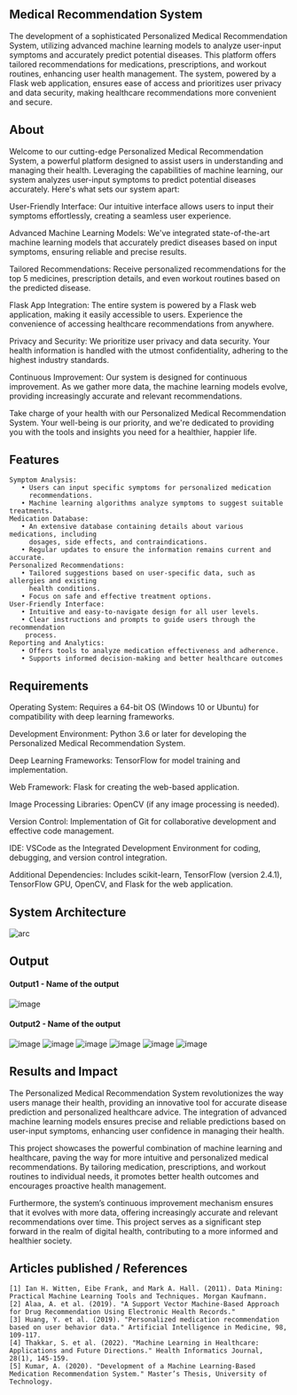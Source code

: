 ## Medical Recommendation System
The development of a sophisticated Personalized Medical Recommendation System, utilizing advanced machine learning models to analyze user-input symptoms and accurately predict potential diseases. This platform offers tailored recommendations for medications, prescriptions, and workout routines, enhancing user health management. The system, powered by a Flask web application, ensures ease of access and prioritizes user privacy and data security, making healthcare recommendations more convenient and secure.

## About
Welcome to our cutting-edge Personalized Medical Recommendation System, a powerful platform designed to assist users in understanding and managing their health. Leveraging the capabilities of machine learning, our system analyzes user-input symptoms to predict potential diseases accurately. Here's what sets our system apart:

User-Friendly Interface: Our intuitive interface allows users to input their symptoms effortlessly, creating a seamless user experience.

Advanced Machine Learning Models: We've integrated state-of-the-art machine learning models that accurately predict diseases based on input symptoms, ensuring reliable and precise results.

Tailored Recommendations: Receive personalized recommendations for the top 5 medicines, prescription details, and even workout routines based on the predicted disease.

Flask App Integration: The entire system is powered by a Flask web application, making it easily accessible to users. Experience the convenience of accessing healthcare recommendations from anywhere.

Privacy and Security: We prioritize user privacy and data security. Your health information is handled with the utmost confidentiality, adhering to the highest industry standards.

Continuous Improvement: Our system is designed for continuous improvement. As we gather more data, the machine learning models evolve, providing increasingly accurate and relevant recommendations.

Take charge of your health with our Personalized Medical Recommendation System. Your well-being is our priority, and we're dedicated to providing you with the tools and insights you need for a healthier, happier life.

## Features
```
Symptom Analysis:
   • Users can input specific symptoms for personalized medication
     recommendations.
   • Machine learning algorithms analyze symptoms to suggest suitable treatments.
Medication Database:
   • An extensive database containing details about various medications, including
     dosages, side effects, and contraindications.
   • Regular updates to ensure the information remains current and accurate.
Personalized Recommendations:
   • Tailored suggestions based on user-specific data, such as allergies and existing
     health conditions.
   • Focus on safe and effective treatment options.
User-Friendly Interface:
   • Intuitive and easy-to-navigate design for all user levels.
   • Clear instructions and prompts to guide users through the recommendation
    process.
Reporting and Analytics:
   • Offers tools to analyze medication effectiveness and adherence.
   • Supports informed decision-making and better healthcare outcomes
```
## Requirements
Operating System: Requires a 64-bit OS (Windows 10 or Ubuntu) for compatibility with deep learning frameworks.

Development Environment: Python 3.6 or later for developing the Personalized Medical Recommendation System.

Deep Learning Frameworks: TensorFlow for model training and implementation.

Web Framework: Flask for creating the web-based application.

Image Processing Libraries: OpenCV (if any image processing is needed).

Version Control: Implementation of Git for collaborative development and effective code management.

IDE: VSCode as the Integrated Development Environment for coding, debugging, and version control integration.

Additional Dependencies: Includes scikit-learn, TensorFlow (version 2.4.1), TensorFlow GPU, OpenCV, and Flask for the web application.
## System Architecture
<!--Embed the system architecture diagram as shown below-->

![arc](https://github.com/user-attachments/assets/57134caa-be23-4740-a8a3-953134df261f)


## Output

<!--Embed the Output picture at respective places as shown below as shown below-->
#### Output1 - Name of the output

![image](https://github.com/user-attachments/assets/e462720a-be4a-4f21-8220-ec271b407c94)


#### Output2 - Name of the output
![image](https://github.com/user-attachments/assets/d1f6c563-8704-48ca-95b5-4d4d982874b1)
![image](https://github.com/user-attachments/assets/5615684b-af6d-4b43-8a4c-04e398d470fa)
![image](https://github.com/user-attachments/assets/8aeff525-45d6-4b3c-a768-1902b712d616)
![image](https://github.com/user-attachments/assets/611f3fae-1257-45a0-a969-ee023669ec8d)
![image](https://github.com/user-attachments/assets/0d83fa91-ec2b-415b-a29a-ba6775857364)
![image](https://github.com/user-attachments/assets/243cd0e5-ea86-4927-93d5-3898996bb25d)









## Results and Impact
The Personalized Medical Recommendation System revolutionizes the way users manage their health, providing an innovative tool for accurate disease prediction and personalized healthcare advice. The integration of advanced machine learning models ensures precise and reliable predictions based on user-input symptoms, enhancing user confidence in managing their health.

This project showcases the powerful combination of machine learning and healthcare, paving the way for more intuitive and personalized medical recommendations. By tailoring medication, prescriptions, and workout routines to individual needs, it promotes better health outcomes and encourages proactive health management.

Furthermore, the system’s continuous improvement mechanism ensures that it evolves with more data, offering increasingly accurate and relevant recommendations over time. This project serves as a significant step forward in the realm of digital health, contributing to a more informed and healthier society.

## Articles published / References
```
[1] Ian H. Witten, Eibe Frank, and Mark A. Hall. (2011). Data Mining: Practical Machine Learning Tools and Techniques. Morgan Kaufmann.
[2] Alaa, A. et al. (2019). "A Support Vector Machine-Based Approach for Drug Recommendation Using Electronic Health Records."
[3] Huang, Y. et al. (2019). "Personalized medication recommendation based on user behavior data." Artificial Intelligence in Medicine, 98, 109-117.
[4] Thakkar, S. et al. (2022). "Machine Learning in Healthcare: Applications and Future Directions." Health Informatics Journal, 28(1), 145-159.
[5] Kumar, A. (2020). "Development of a Machine Learning-Based Medication Recommendation System." Master’s Thesis, University of Technology.
```






